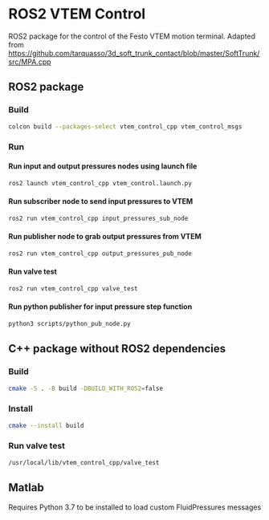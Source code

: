 # ROS2 VTEM Control

ROS2 package for the control of the Festo VTEM motion terminal. Adapted from https://github.com/tarquasso/3d_soft_trunk_contact/blob/master/SoftTrunk/src/MPA.cpp

## ROS2 package

### Build

```bash
colcon build --packages-select vtem_control_cpp vtem_control_msgs
```

### Run

#### Run input and output pressures nodes using launch file

```bash
ros2 launch vtem_control_cpp vtem_control.launch.py
```

#### Run subscriber node to send input pressures to VTEM

```bash
ros2 run vtem_control_cpp input_pressures_sub_node
```

#### Run publisher node to grab output pressures from VTEM

```bash
ros2 run vtem_control_cpp output_pressures_pub_node
```

#### Run valve test

```bash
ros2 run vtem_control_cpp valve_test
```

#### Run python publisher for input pressure step function

```bash
python3 scripts/python_pub_node.py
```

## C++ package without ROS2 dependencies

### Build

```bash
cmake -S . -B build -DBUILD_WITH_ROS2=false
```

### Install

```bash
cmake --install build
```

### Run valve test

```bash
/usr/local/lib/vtem_control_cpp/valve_test
```

## Matlab

Requires Python 3.7 to be installed to load custom FluidPressures messages
